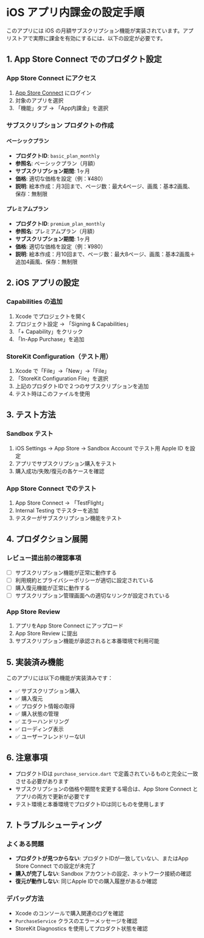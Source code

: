 # iOS アプリ内課金の設定手順

このアプリには iOS の月額サブスクリプション機能が実装されています。アプリストアで実際に課金を有効にするには、以下の設定が必要です。

## 1. App Store Connect でのプロダクト設定

### App Store Connect にアクセス
1. [App Store Connect](https://appstoreconnect.apple.com) にログイン
2. 対象のアプリを選択
3. 「機能」タブ → 「App内課金」を選択

### サブスクリプション プロダクトの作成

#### ベーシックプラン
- **プロダクトID**: `basic_plan_monthly`
- **参照名**: ベーシックプラン（月額）
- **サブスクリプション期間**: 1ヶ月
- **価格**: 適切な価格を設定（例：¥480）
- **説明**: 絵本作成：月3回まで、ページ数：最大4ページ、画風：基本2画風、保存：無制限

#### プレミアムプラン
- **プロダクトID**: `premium_plan_monthly`
- **参照名**: プレミアムプラン（月額）
- **サブスクリプション期間**: 1ヶ月
- **価格**: 適切な価格を設定（例：¥980）
- **説明**: 絵本作成：月10回まで、ページ数：最大8ページ、画風：基本2画風＋追加4画風、保存：無制限

## 2. iOS アプリの設定

### Capabilities の追加
1. Xcode でプロジェクトを開く
2. プロジェクト設定 → 「Signing & Capabilities」
3. 「+ Capability」をクリック
4. 「In-App Purchase」を追加

### StoreKit Configuration（テスト用）
1. Xcode で「File」→「New」→「File」
2. 「StoreKit Configuration File」を選択
3. 上記のプロダクトIDで２つのサブスクリプションを追加
4. テスト時はこのファイルを使用

## 3. テスト方法

### Sandbox テスト
1. iOS Settings → App Store → Sandbox Account でテスト用 Apple ID を設定
2. アプリでサブスクリプション購入をテスト
3. 購入成功/失敗/復元の各ケースを確認

### App Store Connect でのテスト
1. App Store Connect → 「TestFlight」
2. Internal Testing でテスターを追加
3. テスターがサブスクリプション機能をテスト

## 4. プロダクション展開

### レビュー提出前の確認事項
- [ ] サブスクリプション機能が正常に動作する
- [ ] 利用規約とプライバシーポリシーが適切に設定されている
- [ ] 購入復元機能が正常に動作する
- [ ] サブスクリプション管理画面への適切なリンクが設定されている

### App Store Review
1. アプリをApp Store Connect にアップロード
2. App Store Review に提出
3. サブスクリプション機能が承認されると本番環境で利用可能

## 5. 実装済み機能

このアプリには以下の機能が実装済みです：

- ✅ サブスクリプション購入
- ✅ 購入復元
- ✅ プロダクト情報の取得
- ✅ 購入状態の管理
- ✅ エラーハンドリング
- ✅ ローディング表示
- ✅ ユーザーフレンドリーなUI

## 6. 注意事項

- プロダクトIDは `purchase_service.dart` で定義されているものと完全に一致させる必要があります
- サブスクリプションの価格や期間を変更する場合は、App Store Connect とアプリの両方で更新が必要です
- テスト環境と本番環境でプロダクトIDは同じものを使用します

## 7. トラブルシューティング

### よくある問題
- **プロダクトが見つからない**: プロダクトIDが一致していない、またはApp Store Connect での設定が未完了
- **購入が完了しない**: Sandbox アカウントの設定、ネットワーク接続の確認
- **復元が動作しない**: 同じApple IDでの購入履歴があるか確認

### デバッグ方法
- Xcode のコンソールで購入関連のログを確認
- `PurchaseService` クラスのエラーメッセージを確認
- StoreKit Diagnostics を使用してプロダクト状態を確認
